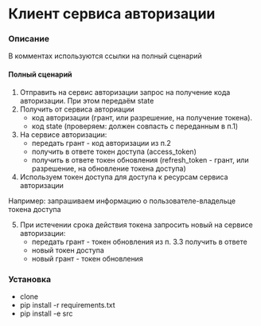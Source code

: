 # Клиент сервиса авторизации

### Описание

В комментах используются ссылки на полный сценарий
#### Полный сценарий
1. Отправить на сервис авторизации запрос на получение кода авторизации. При этом передаём state
2. Получить от сервиса авториации 
    - код авторизации (грант, или разрешение, на получение токена). 
    - код state (проверяем: должен совпасть с переданным в п.1)
3. На сервисе авторизации:
    - передать грант - код авторизации из п.2
    - получить в ответе токен доступа (access_token)
    - получить в ответе токен обновления (refresh_token - грант, или разрешение, на обновление токена доступа)
4. Используем токен доступа для доступа к ресурсам сервиса авторизации

Например: запрашиваем информацию о пользователе-владельце токена доступа

5. При истечении срока действия токена запросить новый на сервисе авторизации:
    - передать грант - токен обновления из п. 3.3
получить в ответе 
    - новый токен доступа
    - новый грант - токен обновления



### Установка
- clone
- pip install -r requirements.txt
- pip install -e src

